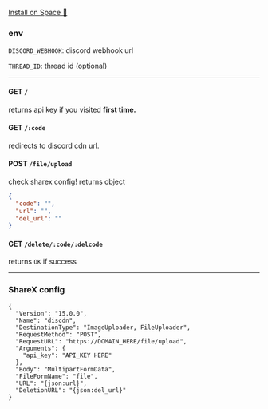 [Install on Space 🚀](https://deta.space/discovery/@bread/discdn)

### env
`DISCORD_WEBHOOK`: discord webhook url

`THREAD_ID`: thread id (optional)

---

#### GET `/`
returns api key if you visited **first time.**

#### GET `/:code`
redirects to discord cdn url.

#### POST `/file/upload`
check sharex config!
returns object
```json
{
  "code": "",
  "url": "",
  "del_url": ""
}
```

#### GET `/delete/:code/:delcode`
returns `OK` if success

---

### ShareX config
```
{
  "Version": "15.0.0",
  "Name": "discdn",
  "DestinationType": "ImageUploader, FileUploader",
  "RequestMethod": "POST",
  "RequestURL": "https://DOMAIN_HERE/file/upload",
  "Arguments": {
    "api_key": "API_KEY HERE"
  },
  "Body": "MultipartFormData",
  "FileFormName": "file",
  "URL": "{json:url}",
  "DeletionURL": "{json:del_url}"
}
```
